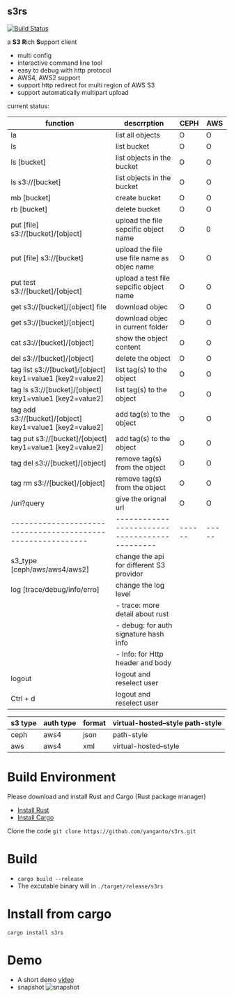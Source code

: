 s3rs 
---
[![Build Status](https://travis-ci.com/yanganto/s3rs.svg?branch=master)](https://travis-ci.com/yanganto/s3rs)  

a **S3** **R**ich **S**upport client
- multi config
- interactive command line tool
- easy to debug with http protocol
- AWS4, AWS2 support
- support http redirect for multi region of AWS S3
- support automatically multipart upload

current status:  

| function                                                  | descrrption                                 | CEPH | AWS |
|-----------------------------------------------------------|---------------------------------------------|------|-----|
| la                                                        | list all objects                            | O    | O   |
| ls                                                        | list bucket                                 | O    | O   |
| ls [bucket]                                               | list objects in the bucket                  | O    | O   |
| ls s3://[bucket]                                          | list objects in the bucket                  | O    | O   |
| mb [bucket]                                               | create bucket                               | O    | O   |
| rb [bucket]                                               | delete bucket                               | O    | O   |
| put [file] s3://[bucket]/[object]                         | upload the file sepcific object name        | O    | 0   |
| put [file] s3://[bucket]                                  | upload the file use file name as objec name | O    | O   |
| put test s3://[bucket]/[object]                           | upload a test file sepcific object name     | O    | O   |
| get s3://[bucket]/[object] file                           | download objec                              | O    | O   |
| get s3://[bucket]/[object]                                | download objec in current folder            | O    | O   |
| cat s3://[bucket]/[object]                                | show the object content                     | O    | O   |
| del s3://[bucket]/[object]                                | delete the object                           | O    | O   |
| tag list s3://[bucket]/[object] key1=value1 [key2=value2] | list tag(s) to the object                   | O    | O   |
| tag ls s3://[bucket]/[object] key1=value1 [key2=value2]   | list tag(s) to the object                   | O    | O   |
| tag add s3://[bucket]/[object] key1=value1 [key2=value2]  | add tag(s) to the object                    | O    | O   |
| tag put s3://[bucket]/[object] key1=value1 [key2=value2]  | add tag(s) to the object                    | O    | O   |
| tag del s3://[bucket]/[object]                            | remove tag(s) from the object               | O    | O   |
| tag rm s3://[bucket]/[object]                             | remove tag(s) from the object               | O    | O   |
| /uri?query                                                | give the orignal url                        | O    | O   |
|-----------------------------------------------------------|---------------------------------------------|------|-----|
| s3\_type [ceph/aws/aws4/aws2]                             | change the api for different S3 providor    |      |     |
| log [trace/debug/info/erro]                               | change the log level                        |      |     |
|                                                           | - trace: more detail about rust             |      |     |
|                                                           | - debug: for auth signature hash info       |      |     |
|                                                           | - Info: for Http header and body            |      |     |
| logout                                                    | logout and reselect user                    |      |     |
| Ctrl + d                                                  | logout and reselect user                    |      |     |


| s3 type | auth type | format | virtual-hosted–style path-style |
|---------|-----------|--------|---------------------------------|
| ceph    | aws4      | json   | path-style                      |
| aws     | aws4      | xml    | virtual-hosted–style            |


# Build Environment
Please download and install Rust and Cargo (Rust package manager)
- [Install Rust](https://www.rust-lang.org/en-US/install.html)
- [Install Cargo](https://crates.io/)

Clone the code
`git clone https://github.com/yanganto/s3rs.git`

# Build
- `cargo build --release`
- The excutable binary will in `./target/release/s3rs`

# Install from cargo
`cargo install s3rs`

# Demo
- A short demo [video](https://youtu.be/DnWQbDmBFpg)
- snapshot
![snapshot](https://raw.githubusercontent.com/yanganto/s3rs/master/example.png)

